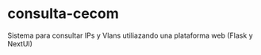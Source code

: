 # consulta-cecom
Sistema para consultar IPs y Vlans utiliazando una plataforma web (Flask y NextUI)
